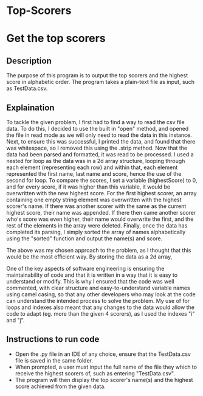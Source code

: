 # Top-Scorers
# Get the top scorers

## Description
The purpose of this program is to output the top scorers and the highest score in alphabetic order.
The program takes a plain-text file as input, such as TestData.csv.

## Explaination
To tackle the given problem, I first had to find a way to read the csv file data. To do this, I decided to use the built in "open" method, and opened the file in read mode as we will only need to read the data in this instance. Next, to ensure this was successful, I printed the data, and found that there was whitespace, so I removed this using the .strip method. Now that the data had been parsed and formatted, it was read to be processed. I used a nested for loop as the data was in a 2d array structure, looping through each element (representing each row) and within that, each element represented the first name, last name and score, hence the use of the second for loop. To compare the scores, I set a variable (highestScore) to 0, and for every score, if it was higher than this variable, it would be overwritten with the new highest score. For the first highest scorer, an array containing one empty string element was overwritten with the highest scorer's name. If there was another scorer with the same as the current highest score, their name was appended. If there then came another scorer who's score was even higher, their name would overwrite the first, and the rest of the elements in the array were deleted. Finally, once the data has completed its parsing, I simply sorted the array of names alphabetically using the "sorted" function and output the name(s) and score. 

The above was my chosen approach to the problem, as I thought that this would be the most efficient way. By storing the data as a 2d array, 


One of the key aspects of software engineering is ensuring the maintainability of code and that it is written in a way that it is easy to understand or modify. This is why I ensured that the code was well commented, with clear structure and easy-to-understand variable names using camel casing, so that any other developers who may look at the code can understand the intended process to solve the problem. My use of for loops and indexes also meant that any changes to the data would allow the code to adapt (eg. more than the given 4 scorers), as I used the indexes "i" and "j".

## Instructions to run code
- Open the .py file in an IDE of any choice, ensure that the TestData.csv file is saved in the same folder.
- When prompted, a user must input the full name of the file they which to receive the highest scorers of, such as entering "TestData.csv".
- The program will then display the top scorer's name(s) and the highest score achieved from the given data.
